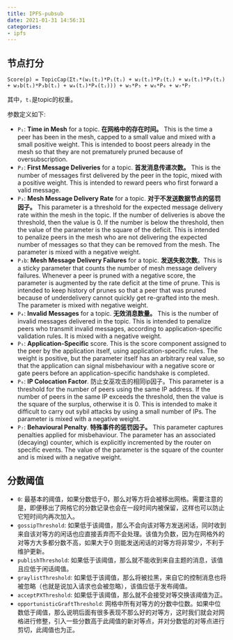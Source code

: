 ```yaml
---
title: IPFS-pubsub
date: 2021-01-31 14:56:31
categories:
- ipfs
---
```



## 节点打分
```
Score(p) = TopicCap(Σtᵢ*(w₁(tᵢ)*P₁(tᵢ) + w₂(tᵢ)*P₂(tᵢ) + w₃(tᵢ)*P₃(tᵢ) + w₃b(tᵢ)*P₃b(tᵢ) + w₄(tᵢ)*P₄(tᵢ))) + w₅*P₅ + w₆*P₆ + w₇*P₇
```
其中，`tᵢ`是topic的权重。

参数定义如下:
- `P₁`: **Time in Mesh** for a topic. **在网格中的存在时间。** This is the time a peer has been in the mesh, capped to a small value and mixed with a small positive weight. This is intended to boost peers already in the mesh so that they are not prematurely pruned because of oversubscription.
- `P₂`: **First Message Deliveries** for a topic. **首发消息传递次数。** This is the number of messages first delivered by the peer in the topic, mixed with a positive weight. This is intended to reward peers who first forward a valid message.
- `P₃`: **Mesh Message Delivery Rate** for a topic. **对于不发送数据节点的惩罚因子。** This parameter is a threshold for the expected message delivery rate within the mesh in the topic. If the number of deliveries is above the threshold, then the value is 0. If the number is below the threshold, then the value of the parameter is the square of the deficit. This is intended to penalize peers in the mesh who are not delivering the expected number of messages so that they can be removed from the mesh. The parameter is mixed with a negative weight.
- `P₃b`: **Mesh Message Delivery Failures** for a topic. **发送失败次数**。This is a sticky parameter that counts the number of mesh message delivery failures. Whenever a peer is pruned with a negative score, the parameter is augmented by the rate deficit at the time of prune. This is intended to keep history of prunes so that a peer that was pruned because of underdelivery cannot quickly get re-grafted into the mesh. The parameter is mixed with negative weight.
- `P₄`: **Invalid Messages** for a topic. **无效消息数量。** This is the number of invalid messages delivered in the topic.
  This is intended to penalize peers who transmit invalid messages, according to application-specific
  validation rules. It is mixed with a negative weight.
- `P₅`: **Application-Specific** score. This is the score component assigned to the peer by the application
  itself, using application-specific rules. The weight is positive, but the parameter itself has an
  arbitrary real value, so that the application can signal misbehaviour with a negative score or gate
  peers before an application-specific handshake is completed.
- `P₆`: **IP Colocation Factor**. 防止女巫攻击的相同ip因子。This parameter is a threshold for the number of peers using the same IP address. If the number of peers in the same IP exceeds the threshold, then the value is the square of the surplus, otherwise it is 0. This is intended to make it difficult to carry out sybil attacks by using a small number of IPs. The parameter is mixed with a negative weight.
- `P₇`: **Behavioural Penalty**. **特殊事件的惩罚因子。** This parameter captures penalties applied for misbehaviour. The parameter has an associated (decaying) counter, which is explicitly incremented by the router on specific events. The value of the parameter is the square of the counter and is mixed with a negative weight.


## 分数阈值

- `0`: 最基本的阈值，如果分数低于0，那么对等方将会被移出网格。需要注意的是，即便移出了网格它的分数记录也会在一段时间内被保留，这样也可以防止它短时间内再次加入。
- `gossipThreshold`: 如果低于该阈值，那么不会向该对等方发送闲话，同时收到来自该对等方的闲话也应直接丢弃而不会处理。该值为负数，因为在网格外的对等方大多都分数不高，如果大于0 则能发送闲话的对等方将非常少，不利于维护更新。
- `publishThreshold`: 如果低于该阈值，那么就不能收到来自主题的消息，该值且应低于闲话阈值。
- `graylistThreshold`: 如果低于该阈值，那么将被拉黑，来自它的控制消息也将被忽略（也就是说加入请求也会被忽略），该值应低于发布阈值。
- `acceptPXThreshold`: 如果低于该阈值，那么就不会接受对等交换该阈值为正。
- `opportunisticGraftThreshold`: 网格中所有对等方的分数中位数。如果中位数低于阈值，那么说明后面有很多表现不那么好的对等方，这时我们就会对网格进行修整，引入一些分数高于此阈值的新对等点，并对分数低的对等点进行剪切，此阈值也为正。